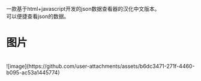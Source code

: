 一款基于html+javascript开发的json数据查看器的汉化中文版本。
<br>
可以便捷查看json的数据。
<h1>图片</h1><br>
![image](https://github.com/user-attachments/assets/b6dc3471-271f-4460-b095-ac53a1445774)
